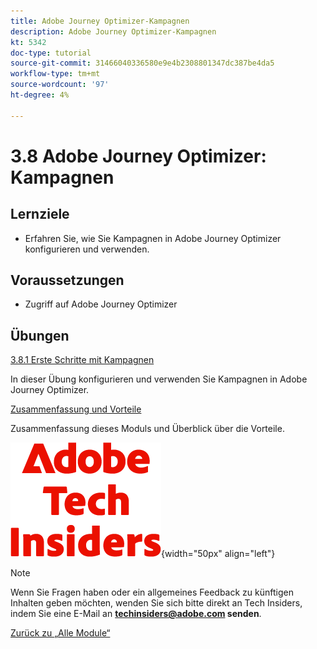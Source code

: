 ```yaml
---
title: Adobe Journey Optimizer-Kampagnen
description: Adobe Journey Optimizer-Kampagnen
kt: 5342
doc-type: tutorial
source-git-commit: 31466040336580e9e4b2308801347dc387be4da5
workflow-type: tm+mt
source-wordcount: '97'
ht-degree: 4%

---
```


# 3.8 Adobe Journey Optimizer: Kampagnen

## Lernziele

- Erfahren Sie, wie Sie Kampagnen in Adobe Journey Optimizer konfigurieren und verwenden.

## Voraussetzungen

- Zugriff auf Adobe Journey Optimizer

## Übungen

[3.8.1 Erste Schritte mit Kampagnen](./ex1.md)

In dieser Übung konfigurieren und verwenden Sie Kampagnen in Adobe Journey Optimizer.

[Zusammenfassung und Vorteile](./summary.md)

Zusammenfassung dieses Moduls und Überblick über die Vorteile.

![Tech Insiders](./../../../../assets/images/techinsiders.png){width="50px" align="left"}

>[!NOTE]
>
>Wenn Sie Fragen haben oder ein allgemeines Feedback zu künftigen Inhalten geben möchten, wenden Sie sich bitte direkt an Tech Insiders, indem Sie eine E-Mail an **techinsiders@adobe.com senden**.

[Zurück zu „Alle Module“](./../../../../overview.md)
